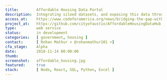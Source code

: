 ```yaml
---
title:        Affordable Housing Data Portal
description:  Integrating siloed datasets, and exposing this data through an API that allows government agencies, nonprofits, and private companies to deliver it as a resource.
access_at:    https://www.codeforamerica.org/news/bridging-the-gap-with-data
project_at:   https://github.com/cityofaustin/AffordableHousingDataHub
type:         web service
status:       in development
categories:   [ government, housing ]
contact:      [ Rohan Mathur < @rohanmathur101 >]
cfa_stage:    Alpha
date:         2018-11-14 00:00:00
thumb:
screenshot:   affordable_housing.jpg
featured:     true
stack:        [ Node, React, SQL, Python, Excel ]
---
```

